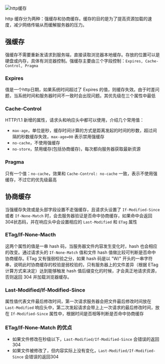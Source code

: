 ![http缓存](F:%5Cdesktop%5CDaily_Notes%5Cpublic%5Chttp%E7%BC%93%E5%AD%98.jpg)

http 缓存分为两种：强缓存和协商缓存。缓存的目的是为了提高资源加载的速度，减少网络传输从而缓解服务器的压力。



## 强缓存

强缓存不需要重新发请求到服务端，直接读取浏览器本地缓存。存放的位置可以是硬盘或内存，具体有浏览器控制。强缓存主要由三个字段控制：`Expires, Cache-Control, Pragma`

### Expires

值是一个http日期，如果系统时间超过了 Expires 的值，则缓存失效。由于时差问题，当系统时间和服务器时间不一致时会出现问题。其优先级在三个属性中最低

### Cache-Control

HTTP/1.1 新增的属性，请求头和响应头中都可以使用，介绍几个常用值：

* `max-age`，单位是秒，缓存时间计算的方式是距离发起的时间的秒数，超过间隔的秒数缓存失效，`max-age=00` 表示禁用强缓存
* `no-cache`，不使用强缓存
* `no-store`，禁用缓存(包括协商缓存)，每次都向服务器获取最新资源

### Pragma

只有一个值：`no-cache`，效果和 `Cache-Control: no-cache` 一致，表示不使用强缓存，不过它的优先级最高



## 协商缓存

当强缓存失效或是头部字段设置不走强缓存，且请求头设置了 `If-Modified-Since` 或者 `If-None-Match` 时，会去服务器验证是否命中协商缓存，如果命中会返回304状态码，并在响应头中会设置相应的 `Last-Modified` 和 `ETag` 属性

### ETag/If-None-Macth

这两个属性的值是一串 hash 码，当服务器文件内容发生变化时，hash 也会相应的改变。通过请求头的 `If-None-Match` 值和文件 hash 值做比较可判断是否命中协商缓存。ETag 又有强弱校验之分，如果 hash 码是以 "W/" 开头的一串字符串，说明此时协商缓存的校验是弱校验的，只有服务器上的文件差异（根据 ETag 计算方式来决定）达到能够触发 hash 值后缀变化的时候，才会真正地请求资源，否则返回 304 并加载浏览器缓存。

### Last-Modified/If-Modified-Since

属性值代表文件最后修改时间，第一次请求服务器会把文件最后修改时间放在 `Last-Modified` 响应头中，第二次发起请求会带上上一次请求的最后修改时间，放在 `If-Modified-Since` 属性中，根据时间是否相等判断是否命中协商缓存



### ETag/If-None-Match 的优点

* 如果文件修改在秒级以下，`Last-Modified/If-Modified-Since` 会错误的返回304
* 如果文件被修改了，但内容实际上没有变化，`Last-Modified/If-Modified-Since` 会错误的返回304


